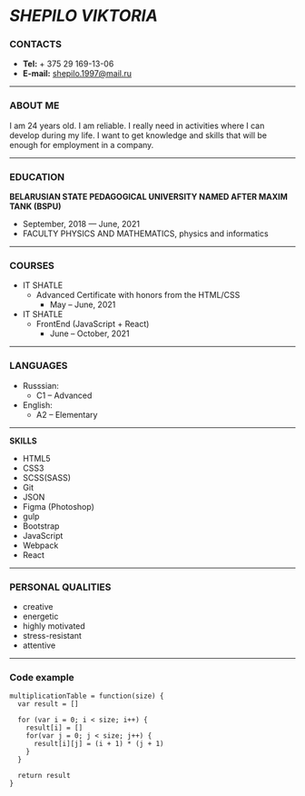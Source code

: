 # *SHEPILO VIKTORIA*


### **CONTACTS**
* __Tel:__ + 375 29 169-13-06
* __E-mail:__ [shepilo.1997@mail.ru](shepilo.1997@mail.ru)

___

### **ABOUT ME**
I am 24 years old. I am reliable. I really need in activities where I can develop during my life. I want to get knowledge and skills that will be enough for employment in a company.

___

### **EDUCATION**
__BELARUSIAN STATE PEDAGOGICAL UNIVERSITY NAMED AFTER MAXIM TANK (BSPU)__
  * September, 2018 — June, 2021
  * FACULTY PHYSICS AND MATHEMATICS, physics and informatics

___

### **COURSES**
* IT SHATLE
  * Advanced Certificate with honors from the HTML/CSS 
    * May – June, 2021
* IT SHATLE
  * FrontEnd (JavaScript + React)
    * June – October, 2021

___

### **LANGUAGES**
* Russsian: 
  * C1 – Advanced
* English: 
  * A2 – Elementary

___


 **SKILLS** 
* HTML5 
* CSS3 
* SCSS(SASS) 
* Git 
* JSON 
* Figma (Photoshop) 
* gulp 
* Bootstrap 
* JavaScript 
*	Webpack 
*	React 

___

### **PERSONAL QUALITIES**
*	creative
*	energetic
*	highly motivated
*	stress-resistant
*	attentive	

___

### **Code example**
``` 
multiplicationTable = function(size) {
  var result = []

  for (var i = 0; i < size; i++) {
    result[i] = []
    for(var j = 0; j < size; j++) {
      result[i][j] = (i + 1) * (j + 1)
    }
  }
  
  return result
} 
```
